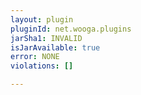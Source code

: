 ```yaml
---
layout: plugin
pluginId: net.wooga.plugins
jarSha1: INVALID
isJarAvailable: true
error: NONE
violations: []

---
```

